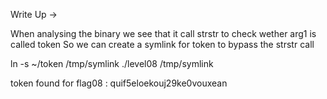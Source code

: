 Write Up ->

When analysing the binary we see that it call strstr to check wether arg1 is called token
So we can create a symlink for token to bypass the strstr call

ln -s ~/token /tmp/symlink
./level08 /tmp/symlink

token found for flag08 :
quif5eloekouj29ke0vouxean

